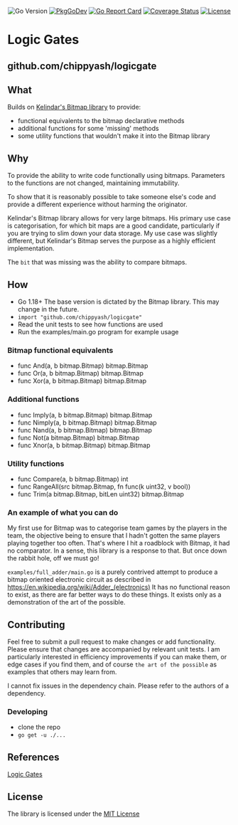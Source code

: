 <p align="center">
<img src="https://img.shields.io/github/go-mod/go-version/chippyash/logicgate" alt="Go Version">
<a href="https://pkg.go.dev/github.com/chippyash/logicgate"><img src="https://pkg.go.dev/badge/github.com/chippyash/logicgate" alt="PkgGoDev"></a>
<a href="https://goreportcard.com/report/github.com/chippyash/logicgate"><img src="https://goreportcard.com/badge/github.com/chippyash/logicgate" alt="Go Report Card"></a>
<a href="https://coveralls.io/github/chippyash/logicgate?branch=master"><img src="https://coveralls.io/repos/github/chippyash/logicgate/badge.svg?branch=master" alt="Coverage Status"></a>
<a href="https://opensource.org/licenses/MIT"><img src="https://img.shields.io/badge/License-MIT-blue.svg" alt="License"></a>
</p>

# Logic Gates
## github.com/chippyash/logicgate

## What
Builds on [Kelindar's Bitmap library](github.com/kelindar/bitmap) to provide:
 - functional equivalents to the bitmap declarative methods
 - additional functions for some 'missing' methods
 - some utility functions that wouldn't make it into the Bitmap library

## Why
To provide the ability to write code functionally using bitmaps. Parameters
to the functions are not changed, maintaining immutability.

To show that it is reasonably possible to take someone else's code and provide a different experience without harming
the originator.

Kelindar's Bitmap library allows for very large bitmaps. His primary use case is categorisation, for which bit maps
are a good candidate, particularly if you are trying to slim down your data storage. My use case was slightly different,
but Kelindar's Bitmap serves the purpose as a highly efficient implementation.

The `bit` that was missing was the ability to compare bitmaps.

## How

 - Go 1.18+  The base version is dictated by the Bitmap library. This may change in the future.
 - `import "github.com/chippyash/logicgate"`
 - Read the unit tests to see how functions are used
 - Run the examples/main.go program for example usage

### Bitmap functional equivalents

 - func And(a, b bitmap.Bitmap) bitmap.Bitmap
 - func Or(a, b bitmap.Bitmap) bitmap.Bitmap
 - func Xor(a, b bitmap.Bitmap) bitmap.Bitmap

### Additional functions

 - func Imply(a, b bitmap.Bitmap) bitmap.Bitmap
 - func Nimply(a, b bitmap.Bitmap) bitmap.Bitmap
 - func Nand(a, b bitmap.Bitmap) bitmap.Bitmap
 - func Not(a bitmap.Bitmap) bitmap.Bitmap
 - func Xnor(a, b bitmap.Bitmap) bitmap.Bitmap

### Utility functions

 - func Compare(a, b bitmap.Bitmap) int
 - func RangeAll(src bitmap.Bitmap, fn func(k uint32, v bool))
 - func Trim(a bitmap.Bitmap, bitLen uint32) bitmap.Bitmap

### An example of what you can do
My first use for Bitmap was to categorise team games by the players in the team, the objective being to ensure that I 
hadn't gotten the same players playing together too often.  That's where I hit a roadblock with Bitmap, it had no comparator.
In a sense, this library is a response to that. But once down the rabbit hole, off we must go!

`examples/full_adder/main.go` is a purely contrived attempt to produce a bitmap oriented electronic circuit as described in
https://en.wikipedia.org/wiki/Adder_(electronics)  It has no functional reason to exist, as there are far better ways to do
these things. It exists only as a demonstration of the art of the possible.


## Contributing

Feel free to submit a pull request to make changes or add functionality.  Please ensure that
changes are accompanied by relevant unit tests. I am particularly interested in efficiency improvements
if you can make them, or edge cases if you find them, and of course `the art of the possible` as examples that others may 
learn from.

I cannot fix issues in the dependency chain. Please refer to the authors of a dependency.

### Developing

 - clone the repo
 - `go get -u ./...`

## References
[Logic Gates](https://en.wikipedia.org/wiki/Logic_gate)

## License
The library is licensed under the [MIT License](LICENSE)